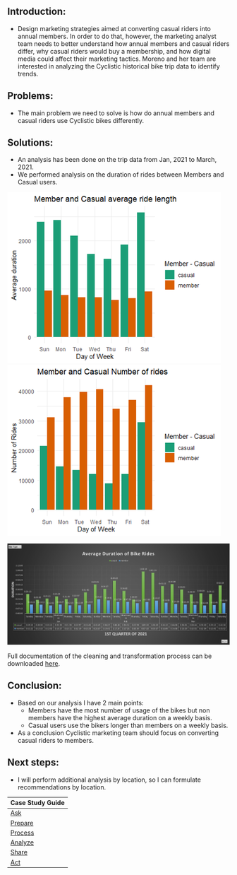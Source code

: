 ## Introduction: 
* Design marketing strategies aimed at converting casual riders into annual members. In order to do that, however, the marketing analyst team needs to better understand how annual members and casual riders differ, why casual riders would buy a membership, and how digital media could affect their marketing tactics. Moreno and her team are interested in analyzing the Cyclistic historical bike trip data to identify trends.

## Problems: 
* The main problem we need to solve is how do annual members and casual riders use Cyclistic bikes differently.

## Solutions: 
* An analysis has been done on the trip data from Jan, 2021 to March, 2021. 
* We performed analysis on the duration of rides between Members and Casual users.

![Alt text](https://github.com/flegaspi700/GDA_Case_Study/blob/aed40ff0e467115e95ccb4658436155a31824506/Bike%20Share/data/ArL.png)
![Alt text](https://github.com/flegaspi700/GDA_Case_Study/blob/2bda741209c63e56baa94dcc8803881e8dc92b1d/Bike%20Share/data/NoR.png)


![Alt text](https://github.com/flegaspi700/GDA_Case_Study/blob/008c9d534a39f4b051467b53b56ed3a77a484c78/Bike%20Share/data/AverageDurationofbikerides.png)


Full documentation of the cleaning and transformation process can be downloaded [here](https://github.com/flegaspi700/GDA_Case_Study/blob/main/Bike%20Share/Case-Study-Roadmap---Analyze.docx?raw=true).

## Conclusion: 
* Based on our analysis I have 2 main points:
  *   Members have the most number of usage of the bikes but non members have the highest average duration on a weekly basis. 
  *   Casual users use the bikers longer than members on a weekly basis. 
* As a conclusion Cyclistic marketing team should focus on converting casual riders to members.

## Next steps: 
* I will perform additional analysis by location, so I can formulate recommendations by location. 


| Case Study Guide  | 
| ------------- | 
| [Ask](https://github.com/flegaspi700/GDA_Case_Study/blob/main/Bike%20Share/Case%20Study%20Roadmap%20-%20Ask.md)  | 
| [Prepare](https://github.com/flegaspi700/GDA_Case_Study/blob/main/Bike%20Share/Case%20Study%20Roadmap%20-%20Prepare.md) |
| [Process](https://github.com/flegaspi700/GDA_Case_Study/blob/main/Bike%20Share/Case%20Study%20Roadmap%20-%20Process.md) |
| [Analyze](https://github.com/flegaspi700/GDA_Case_Study/blob/main/Bike%20Share/Case%20Study%20Roadmap%20-%20Analyze.Rmd) |
| [Share](https://github.com/flegaspi700/GDA_Case_Study/blob/main/Bike%20Share/Case%20Study%20Roadmap%20-%20Share.md) |
| [Act](https://github.com/flegaspi700/GDA_Case_Study/blob/main/Bike%20Share/Case%20Study%20Roadmap%20-%20Act.md) |
